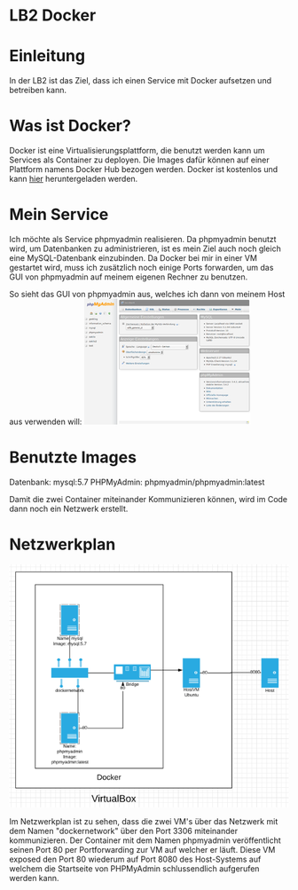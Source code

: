# LB2 Docker

# Einleitung

In der LB2 ist das Ziel, dass ich einen Service mit Docker aufsetzen und betreiben kann. 

# Was ist Docker?

Docker ist eine Virtualisierungsplattform, die benutzt werden kann um Services als Container zu deployen. Die Images dafür können auf einer Plattform namens Docker Hub bezogen werden. Docker ist kostenlos und kann [hier](https://www.docker.com/get-started) heruntergeladen werden.

# Mein Service
Ich möchte als Service phpmyadmin realisieren. Da phpmyadmin benutzt wird, um Datenbanken zu administrieren, ist es mein Ziel auch noch gleich eine MySQL-Datenbank einzubinden. Da Docker bei mir in einer VM gestartet wird, muss ich zusätzlich noch einige Ports forwarden, um das GUI von phpmyadmin auf meinem eigenen Rechner zu benutzen. 

So sieht das GUI von phpmyadmin aus, welches ich dann von meinem Host aus verwenden will:
![phpmyadmin](https://github.com/T1m1337/M300-Services/raw/master/docker/Images/phpmyadmin.png)

# Benutzte Images

Datenbank: mysql:5.7
PHPMyAdmin: phpmyadmin/phpmyadmin:latest

Damit die zwei Container miteinander Kommunizieren können, wird im Code dann noch ein Netzwerk erstellt.

# Netzwerkplan

![Netzwerkplan](https://github.com/T1m1337/M300-Services/raw/master/docker/Images/Netzwerk.png)

Im Netzwerkplan ist zu sehen, dass die zwei VM's über das Netzwerk mit dem Namen "dockernetwork" über den Port 3306 miteinander kommunizieren. Der Container mit dem Namen phpmyadmin veröffentlicht seinen Port 80 per Portforwarding zur VM auf welcher er läuft. Diese VM exposed den Port 80 wiederum auf Port 8080 des Host-Systems auf welchem die Startseite von PHPMyAdmin schlussendlich aufgerufen werden kann.

